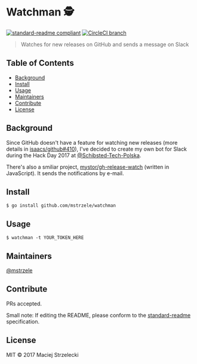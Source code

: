 # Watchman 🕵️

[![standard-readme compliant](https://img.shields.io/badge/standard--readme-OK-green.svg?style=flat-square)](https://github.com/RichardLitt/standard-readme)
[![CircleCI branch](https://img.shields.io/circleci/project/github/mstrzele/watchman/master.svg)](https://github.com/mstrzele/watchman)

> Watches for new releases on GitHub and sends a message on Slack

## Table of Contents

- [Background](#background)
- [Install](#install)
- [Usage](#usage)
- [Maintainers](#maintainers)
- [Contribute](#contribute)
- [License](#license)

## Background

Since GitHub doesn't have a feature for watching new releases (more details in [isaacs/github#410](https://github.com/isaacs/github/issues/410)), I've decided to create my own bot for Slack during the Hack Day 2017 at [@Schibsted-Tech-Polska](https://github.com/Schibsted-Tech-Polska).

There's also a smiliar project, [mystor/gh-release-watch](https://github.com/mystor/gh-release-watch) (written in JavaScript). It sends the notifications by e-mail.

## Install

```
$ go install github.com/mstrzele/watchman
```

## Usage

```
$ watchman -t YOUR_TOKEN_HERE
```

## Maintainers

[@mstrzele](https://github.com/mstrzele)

## Contribute

PRs accepted.

Small note: If editing the README, please conform to the [standard-readme](https://github.com/RichardLitt/standard-readme) specification.

## License

MIT © 2017 Maciej Strzelecki
